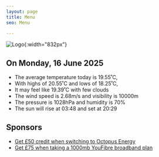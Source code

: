```yaml
---
layout: page
title: Menu
seo: Menu

---
```


![Logo](/images/logo.jpg){:width="832px"}

<!-- weather_marker starts -->
## On Monday, 16 June 2025

- The average temperature today is 19.55˚C,
- With highs of 20.55˚C and lows of 18.25˚C,
- It may feel like 19.39˚C with few clouds
- The wind speed is 2.68m/s and visibility is 10000m
- The pressure is 1028hPa and humidity is 70%
- The sun will rise at 03:48 and set at 20:29

<!-- weather_marker ends -->

## Sponsors

- [Get £50 credit when switching to Octopus Energy](https://bit.ly/3oD1nnS)
- [Get £75 when taking a 1000mb YouFibre broadband plan](https://aklam.io/91zWhU?)
